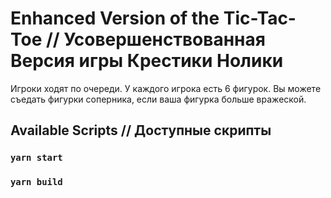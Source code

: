 # Enhanced Version of the Tic-Tac-Toe // Усовершенствованная Версия игры Крестики Нолики
Игроки ходят по очереди. У каждого игрока есть 6 фигурок. Вы можете съедать фигурки соперника, если ваша фигурка больше вражеской.

## Available Scripts // Доступные скрипты

### `yarn start`

### `yarn build`